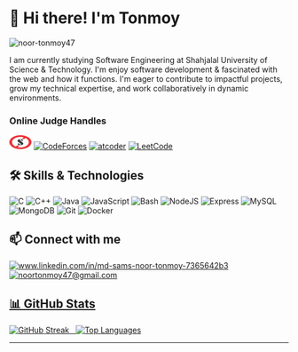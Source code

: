 # 👋 Hi there! I'm Tonmoy

<p> <img src="https://komarev.com/ghpvc/?username=noor-tonmoy47&label=Profile%20views&color=0e75b6&style=flat" alt="noor-tonmoy47" /> </p>

I am currently studying Software Engineering at Shahjalal University of Science & Technology. I'm enjoy software development & fascinated with the web and how it functions. I'm eager to contribute to impactful projects, grow my technical expertise, and work collaboratively in dynamic environments.

<h3> Online Judge Handles </h3>

[<img src="https://github.com/stopstalk/media-resources/blob/master/stopstalk-small-colored.svg" width="40" height="25" alt="StopStalk" />](https://www.stopstalk.com/user/profile/noor_tonmoy47)
[<img src="https://raw.githubusercontent.com/rahuldkjain/github-profile-readme-generator/master/src/images/icons/Social/codeforces.svg" alt="CodeForces" height="30" width="40" />](https://codeforces.com/profile/tomriddle47)
[<img src="https://cp-logo.vercel.app/atcoder/Tonmoy43" alt="atcoder" />](https://atcoder.jp/users/Tonmoy43)
[<img src="https://cp-logo.vercel.app/leetcode/Md_Sams_Noor_Tonmoy?logo=true" alt="LeetCode" />](https://leetcode.com/u/Md_Sams_Noor_Tonmoy/)


## 🛠️ Skills & Technologies

![C](https://img.shields.io/badge/C-%2300599C.svg?style=for-the-badge&logo=c&logoColor=white)
![C++](https://img.shields.io/badge/C%2B%2B-%2300599C.svg?style=for-the-badge&logo=c%2B%2B&logoColor=white)
![Java](https://img.shields.io/badge/Java-%23ED8B00.svg?style=for-the-badge&logo=java&logoColor=white)
![JavaScript](https://img.shields.io/badge/JavaScript-%23F7DF1E.svg?style=for-the-badge&logo=javascript&logoColor=black)
![Bash](https://img.shields.io/badge/GNU%20Bash-%234EAA25.svg?style=for-the-badge&logo=gnu-bash&logoColor=white)
![NodeJS](https://img.shields.io/badge/Node.js-%2343853D.svg?style=for-the-badge&logo=node.js&logoColor=white)
![Express](https://img.shields.io/badge/Express.js-%23404d59.svg?style=for-the-badge&logo=express&logoColor=white)
![MySQL](https://img.shields.io/badge/MySQL-%2300f.svg?style=for-the-badge&logo=mysql&logoColor=white)
![MongoDB](https://img.shields.io/badge/MongoDB-%2347A248.svg?style=for-the-badge&logo=mongodb&logoColor=white)
![Git](https://img.shields.io/badge/Git-%23F05033.svg?style=for-the-badge&logo=git&logoColor=white)
![Docker](https://img.shields.io/badge/Docker-%232496ED.svg?style=for-the-badge&logo=docker&logoColor=white)

## 📫 Connect with me

<a href="www.linkedin.com/in/md-sams-noor-tonmoy-7365642b3" target="_blank">
    <img src="https://github.com/maurodesouza/profile-readme-generator/blob/main/src/assets/icons/social/linkedin/default.svg" width="40" height="30" alt="www.linkedin.com/in/md-sams-noor-tonmoy-7365642b3"  />
  </a>
<a href="mailto:noortonmoy47@gmail.com" target="_blank">
    <img src="https://github.com/maurodesouza/profile-readme-generator/blob/main/src/assets/icons/social/gmail/default.svg" width="40" height="30" alt="noortonmoy47@gmail.com"  />

## 📊 GitHub Stats

![GitHub Streak](https://github-readme-streak-stats.herokuapp.com/?user=noor-tonmoy47&theme=radical)
&nbsp;
![Top Languages](https://github-readme-stats.vercel.app/api/top-langs/?username=noor-tonmoy47&layout=compact&theme=radical)

---

